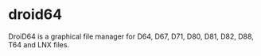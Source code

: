 # droid64
DroiD64 is a graphical file manager for D64, D67, D71, D80, D81, D82, D88, T64 and LNX files.
